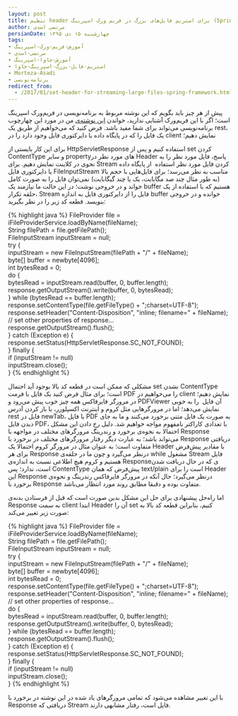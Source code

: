 ```yaml
---
layout: post
title: تنظیم header برای استریم فایل‌های بزرگ در فریم ورک اسپرینگ (SpringFramework)
author: مرتضی اسدی
persianDate: چهارشنبه ۱۵ دی ۱۳۹۵
tags:
- آموزش-فریم-ورک-اسپرینگ
- مرتضی-اسدی
- آموزش-جاوا-اسپرینگ
- استریم-فایل-بزرگ-اسپرینگ-جاوا
- Morteza-Asadi
- برنامه‌نویسی
redirect_from:
  - /2017/01/set-header-for-streaming-large-files-spring-framework.html
---
```

  

پیش از هر چیز باید بگویم که این نوشته مربوط به برنامه‌نویسی در فریم‌ورک اسپرینگ است؛ اگر با این فریم‌ورک آشنایی ندارید، خواندن [این نوشته‌ی](http://asadiweb.ir/%d9%81%d8%b1%db%8c%d9%85-%d9%88%d8%b1%da%a9-%d8%a7%d8%b3%d9%be%d8%b1%db%8c%d9%86%da%af-spring-framework-%da%86%db%8c%d8%b3%d8%aa%d8%9f/) من در مورد این چهارچوب برنامه‌نویسی می‌تواند برای شما مفید باشد. فرض کنید که می‌خواهیم از طریق یک rest، یک فایل را که در پایگاه داده یا دایرکتوری فایل وجود دارد را در client نمایش دهیم؛

برای این کار بایستی از HttpServletResponse استفاده کنیم و پس از set کردن ContentType و سایر propertyهای مورد نظر در Header پاسخ، فایل مورد نظر را به نحوی در کلاینت نمایش دهیم. برای Stream کردن فایل مورد نظر استفاده  از پایگاه داده یا دایرکتوری فایل FileInputStream مناسب به نظر می‌رسد؛ برای فایل‌هایی با حجم بالا (به طور مثال چند صد مگابایت، یک یا چند گیگابایت) نمی‌توان فایل را به صورت کامل خواند و در خروجی نوشت؛ در این حالت ما نیازمند یک buffer هستیم که با استفاده از یک حلقه‌ تکرار، Stream فایل را از دایرکتوری فایل به اندازه buffer خوانده و در خروجی بنویسد. قطعه کد زیر را در نظر بگیرید:

{% highlight java %}
FileProvider file = iFileProviderService.loadByName(fileName);  
String filePath = file.getFilePath();  
FileInputStream inputStream = null;  
try {  
    inputStream = new FileInputStream(filePath + "/" + fileName);  
    byte\[\] buffer = newbyte\[4096\];  
    int bytesRead = 0;  
    do {  
        bytesRead = inputStream.read(buffer, 0, buffer.length);  
        response.getOutputStream().write(buffer, 0, bytesRead);  
    } while (bytesRead == buffer.length);  
    response.setContentType(file.getFileType() + ";charset=UTF-8");  
    response.setHeader("Content-Disposition", "inline; filename=" + fileName);  
    // set other properties of response...  
    response.getOutputStream().flush();  
} catch (Exception e) {  
    response.setStatus(HttpServletResponse.SC\_NOT\_FOUND);  
} finally {  
    if (inputStream != null)  
       inputStream.close();  
}
{% endhighlight %}

مشکلی که ممکن است در قطعه کد بالا بوجود آید احتمال set نشدن ContentType است؛ برای مثال فرض کنید یک فایل با فرمت PDF را می‌خواهیم در client نمایش دهیم؛ در مرورگر فایرفاکس همه چیز خوب پیش می‌رود و PDFViewer آن فایل  را به خوبی نمایش می‌دهد؛ اما در مرورگرهایی مثل کروم و اینترنت اکسپلورر، با باز کردن آدرس rest فایل در newTab، با فایل PDF به صورت یک فایل متنی برخورد می‌کنند و ما به جای دیدن فایل PDF، با تعدادی کاراکتر نامفهوم مواجه خواهیم شد. دلیل رخ دادن این مشکل احتمالا به نحوه‌ی برخورد و رندرینگ مرورگرهای مختلف در مواجهه با Response می‌تواند باشد؛ به عبارت دیگر رفتار مرورگرهای مختلف در برخورد با Response دریافتی متفاوت است؛ به عنوان مثال در مرورگر کروم احتمالا یک Header با مقادیر پیش‌فرض برای هر Response درنظر می‌گیرد و چون ما در حلقه‌ی while مشغول Stream فایل هستیم و کروم هیچ اطلاعی نسبت به اندازه‌ی Responseی که در حال دریافت شدن است، ندارد؛ پس ContentType پیش‌فرض که همان text/plain است را برای Header این Response درنظر می‌گیرد؛ حال آنکه در مرورگر فایرفاکس رندرینگ و نحوه‌ی برخورد با Response متفاوت بوده و دقبقا مطابق روند مورد انتظار می‌باشد.

اما راه‌حل پیشنهادی برای حل این مشکل بدین صورت است که قبل از فرستادن بدنه‌ی Response به سمت client ابتدا Header آن را set کنیم، بنابراین قطعه کد بالا به صورت زیر تغییر می‌کند:

{% highlight java %}
FileProvider file = iFileProviderService.loadByName(fileName);  
String filePath = file.getFilePath();  
FileInputStream inputStream = null;  
try {  
    inputStream = new FileInputStream(filePath + "/" + fileName);  
    byte\[\] buffer = newbyte\[4096\];  
    int bytesRead = 0;  
    response.setContentType(file.getFileType() + ";charset=UTF-8");  
    response.setHeader("Content-Disposition", "inline; filename=" + fileName);  
    // set other properties of response...  
    do {  
        bytesRead = inputStream.read(buffer, 0, buffer.length);  
        response.getOutputStream().write(buffer, 0, bytesRead);  
    } while (bytesRead == buffer.length);  
    response.getOutputStream().flush();  
} catch (Exception e) {  
    response.setStatus(HttpServletResponse.SC\_NOT\_FOUND);  
} finally {  
    if (inputStream != null)  
       inputStream.close();  
}
{% endhighlight %}
  
با این تغییر مشاهده می‌شود که تمامی مرورگرهای یاد شده در این نوشته در برخورد با Response دریافتی که Stream فایل است، رفتار مشابهی دارند.



